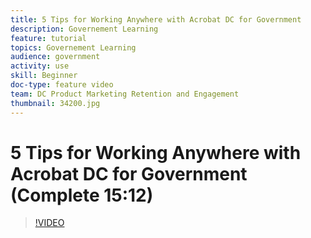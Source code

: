 ```yaml
---
title: 5 Tips for Working Anywhere with Acrobat DC for Government
description: Governement Learning
feature: tutorial
topics: Governement Learning
audience: government
activity: use
skill: Beginner
doc-type: feature video
team: DC Product Marketing Retention and Engagement
thumbnail: 34200.jpg
---
```


# 5 Tips for Working Anywhere with Acrobat DC for Government (Complete 15:12)

>[!VIDEO](https://video.tv.adobe.com/v/34200)
